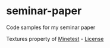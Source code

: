 # seminar-paper
Code samples for my seminar paper

Textures property of [Minetest](https://github.com/minetest/minetest_game) - [License](https://github.com/minetest/minetest_game/blob/master/LICENSE.txt)
